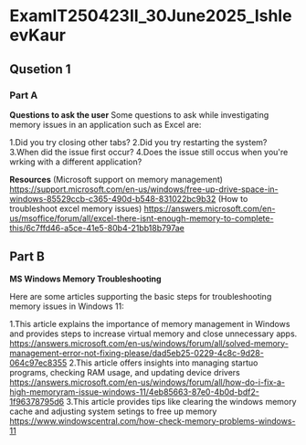 # ExamIT250423II_30June2025_IshleevKaur
## Qusetion 1
### Part A
**Questions to ask the user**
Some questions to ask while investigating memory issues in an application such as Excel are:

1.Did you try closing other tabs?
2.Did you try restarting the system?
3.When did the issue first occur?
4.Does the issue still occus when you're wrking with a different application?

**Resources**
(Microsoft support on memory management) https://support.microsoft.com/en-us/windows/free-up-drive-space-in-windows-85529ccb-c365-490d-b548-831022bc9b32
(How to troubleshoot excel memory issues) https://answers.microsoft.com/en-us/msoffice/forum/all/excel-there-isnt-enough-memory-to-complete-this/6c7ffd46-a5ce-41e5-80b4-21bb18b797ae

## Part B
**MS Windows Memory Troubleshooting**

Here are some articles supporting the basic steps for troubleshooting memory issues in Windows 11:

1.This article explains the importance of memory management in Windows and provides steps to increase virtual memory and close unnecessary apps. https://answers.microsoft.com/en-us/windows/forum/all/solved-memory-management-error-not-fixing-please/dad5eb25-0229-4c8c-9d28-064c97ec8355
2.This article offers insights into managing startuo programs, checking RAM usage, and updating device drivers https://answers.microsoft.com/en-us/windows/forum/all/how-do-i-fix-a-high-memoryram-issue-windows-11/4eb85663-87e0-4b0d-bdf2-1f96378795d6
3.This article provides tips like clearing the windows memory cache and adjusting system setings to free up memory https://www.windowscentral.com/how-check-memory-problems-windows-11
